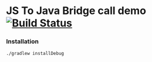 # JS To Java Bridge call demo [![Build Status](https://travis-ci.org/ashishb/JavascriptToJavaAndroidBridgeCallDemo.svg?branch=master)](https://travis-ci.org/ashishb/JavascriptToJavaAndroidBridgeCallDemo)


### Installation

`./gradlew installDebug`